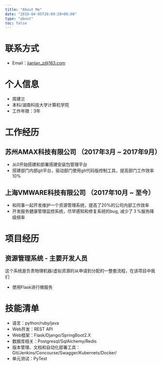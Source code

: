 ```yaml
---
title: "About Me"
date: "2019-04-05T20:09:28+08:00"
type: "about"
toc: false
---
```



# 联系方式
- Email：jianlan_z@163.com


# 个人信息

 - 周建兰
 - 本科/湖南科技大学计算机学院
 - 工作年限：3年


# 工作经历

## 苏州AMAX科技有限公司  （2017年3月 ~ 2017年9月）
   - 从0开始搭建和部署搭建安装包管理平台
   - 搭建部门内部git平台，驱动部门使用git代码版控制工具，提高部门工作效率10%

## 上海VMWARE科技有限公司 （2017年10月 ~ 至今）
- 和同事一起开发维护一个资源管理系统，提高了20%的公司内部工作效率
- 开发服务健康管理监控系统，尽早感知和修复系统的bug, 减少了３%服务降级频率

# 项目经历
## 资源管理系统 - 主要开发人员

这个系统是负责物理机器/虚拟资源的从申请到分配的一整套流程，在该项目中我们
- 使用Flask进行微服务


# 技能清单

- 语言：python/ruby/java
- Web开发：REST API
- Web框架：Flask/Django/SpringBoot2.X
- 数据库相关：Postgresql/SqlAlchemy/Redis
- 版本管理、文档和自动化部署工具：Git/Jenkins/Concourse/Swagger/Kubernets/Docker/
- 单元测试：PyTest


